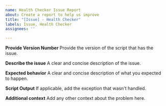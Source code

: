 ```yaml
---
name: Health Checker Issue Report
about: Create a report to help us improve
title: "[Issue] - Health Checker"
labels: Issue, Health Checker
assignees: ''

---
```


**Provide Version Number**
Provide the version of the script that has the issue.

**Describe the issue**
A clear and concise description of the issue.

**Expected behavior**
A clear and concise description of what you expected to happen.

**Script Output**
If applicable, add the exception that wasn't handled.

**Additional context**
Add any other context about the problem here.
